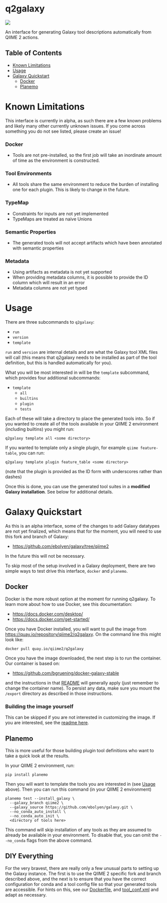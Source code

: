 # q2galaxy

[![](https://github.com/qiime2/q2galaxy/workflows/ci/badge.svg)](https://github.com/qiime2/q2galaxy/actions/workflows/ci.yml)

An interface for generating Galaxy tool descriptions automatically from
QIIME 2 actions.

## Table of Contents
* [Known Limitations](#known-limitations)
* [Usage](#usage)
* [Galaxy Quickstart](#galaxy-quickstart)
  * [Docker](#docker-1)
  * [Planemo](#planemo)


# Known Limitations
This interface is currently in alpha, as such there are a few known problems and likely many other currently unknown issues.
If you come across something you do not see listed, please create an issue!

### Docker
  - Tools are not pre-installed, so the first job will take an inordinate amount of time as the environment is constructed.

### Tool Environments
  - All tools share the same environment to reduce the burden of installing one for each plugin. This is likely to change in the future.

### TypeMap
  - Constraints for inputs are not yet implemented
  - TypeMaps are treated as naive Unions

### Semantic Properties
  - The generated tools will not accept artifacts which have been annotated with semantic properties

### Metadata
  - Using artifacts as metadata is not yet supported
  - When providing metadata columns, it is possible to provide the ID column which will result in an error
  - Metadata columns are not yet typed


# Usage

There are three subcommands to `q2galaxy`:
 - `run`
 - `version`
 - `template`

`run` and `version` are internal details and are what the Galaxy tool XML files will call (this means that q2galaxy needs to be installed as part of the tool definition, but this is handled automatically for you).

What you will be most interested in will be the `template` subcommand, which provides four additional subcommands:
- `template`
  - `all`
  - `builtins`
  - `plugin`
  - `tests`

Each of these will take a directory to place the generated tools into. So if you wanted to create all of the tools available in your QIIME 2 environment (including builtins) you might run:

```
q2galaxy template all <some directory>
```

If you wanted to template only a single plugin, for example `qiime feature-table`, you can run:
```
q2galaxy template plugin feature_table <some directory>
```
(note that the plugin is provided as the ID form with underscores rather than dashes)


Once this is done, you can use the generated tool suites in a **modified Galaxy installation**. See below for additional details.

# Galaxy Quickstart
As this is an alpha interface, some of the changes to add Galaxy datatypes are not yet finalized, which means that for the moment, you will need to use this fork and branch of Galaxy:

- https://github.com/ebolyen/galaxy/tree/qiime2

In the future this will not be necessary.

To skip most of the setup involved in a Galaxy deployment, there are two simple ways to test drive this interface, `docker` and `planemo`.

## Docker
Docker is the more robust option at the moment for running q2galaxy. To learn more about how to use Docker, see this documentation:
 - https://docs.docker.com/desktop/
 - https://docs.docker.com/get-started/

Once you have Docker installed, you will want to pull the image from https://quay.io/repository/qiime2/q2galaxy.
On the command line this might look like:
```
docker pull quay.io/qiime2/q2galaxy
```

Once you have the image downloaded, the next step is to run the container. Our container is based on:
- https://github.com/bgruening/docker-galaxy-stable

and the instructions in that [README](https://github.com/bgruening/docker-galaxy-stable/blob/master/README.md#usage--toc) will generally apply (just remember to change the container name).
To persist any data, make sure you mount the `/export` directory as described in those instructions.

### Building the image yourself
This can be skipped if you are not interested in customizing the image.
If you are interested, see the [readme here](docker/README.md).

## Planemo
This is more useful for those building plugin tool definitions who want to take a quick look at the results.

In your QIIME 2 environment, run:
```
pip install planemo
```

Then you will want to template the tools you are interested in (see [Usage](#usage) above).
Then you can run this command (in your QIIME 2 environment)
```
planemo test --install_galaxy \
  --galaxy_branch qiime2 \
  --galaxy_source https://github.com/ebolyen/galaxy.git \
  --no_conda_auto_install \
  --no_conda_auto_init \
  <directory of tools here>

```
This command will skip installation of any tools as they are assumed to already be available in your environment. To disable that, you can omit the `--no_conda` flags from the above command.

## DIY Everything
For the very bravest, there are really only a few unusual parts to setting up the Galaxy instance. The first is to use the QIIME 2 specific fork and branch described above, and the next is to ensure that you have the correct configuration for conda and a tool config file so that your generated tools are accessible. For hints on this, see our [Dockerfile](docker/Dockerfile), and [tool_conf.xml](docker/qiime2_tool_conf.xml) and adapt as necessary.